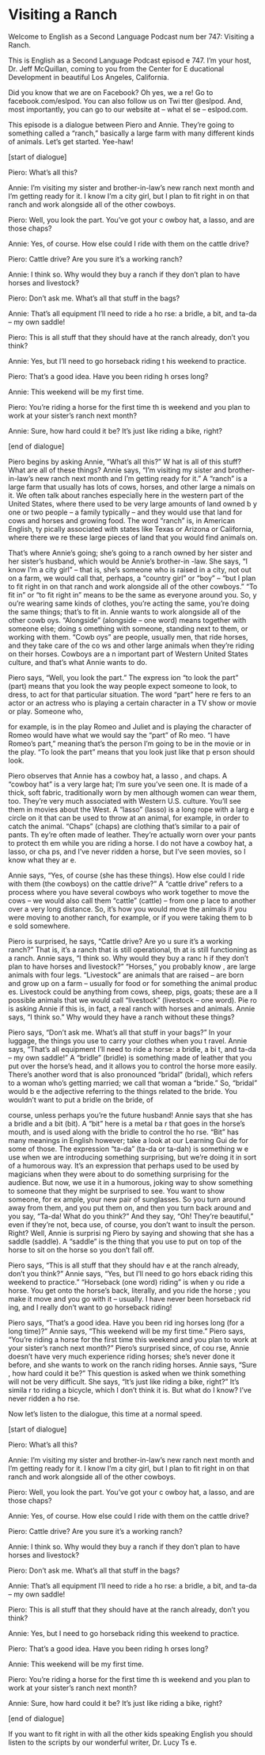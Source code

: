 # Visiting a Ranch

Welcome to English as a Second Language Podcast num ber 747: Visiting a Ranch.

This is English as a Second Language Podcast episod e 747.  I’m your host, Dr. Jeff McQuillan, coming to you from the Center for E ducational Development in beautiful Los Angeles, California.

Did you know that we are on Facebook?  Oh yes, we a re!  Go to facebook.com/eslpod.  You can also follow us on Twi tter @eslpod.  And, most importantly, you can go to our website at – what el se – eslpod.com.

This episode is a dialogue between Piero and Annie.   They’re going to something called a “ranch,” basically a large farm with many different kinds of animals.  Let’s get started.  Yee-haw!

[start of dialogue]

Piero:  What’s all this?

Annie:  I’m visiting my sister and brother-in-law’s  new ranch next month and I’m getting ready for it.  I know I’m a city girl, but I plan to fit right in on that ranch and work alongside all of the other cowboys.

Piero:  Well, you look the part.  You’ve got your c owboy hat, a lasso, and are those chaps?

Annie:  Yes, of course.  How else could I ride with  them on the cattle drive?

Piero:  Cattle drive?  Are you sure it’s a working ranch?

Annie:  I think so.  Why would they buy a ranch if they don’t plan to have horses and livestock?

Piero:  Don’t ask me.  What’s all that stuff in the  bags?

Annie:  That’s all equipment I’ll need to ride a ho rse: a bridle, a bit, and ta-da – my own saddle!

Piero:  This is all stuff that they should have at the ranch already, don’t you think?

Annie:  Yes, but I’ll need to go horseback riding t his weekend to practice.

Piero:  That’s a good idea.  Have you been riding h orses long?

Annie:  This weekend will be my first time.

Piero:  You’re riding a horse for the first time th is weekend and you plan to work at your sister’s ranch next month?

Annie:  Sure, how hard could it be?  It’s just like  riding a bike, right?

[end of dialogue]

Piero begins by asking Annie, “What’s all this?”  W hat is all of this stuff?  What are all of these things?  Annie says, “I’m visiting  my sister and brother-in-law’s new ranch next month and I’m getting ready for it.”   A “ranch” is a large farm that usually has lots of cows, horses, and other large a nimals on it.  We often talk about ranches especially here in the western part of the United States, where there used to be very large amounts of land owned b y one or two people – a family typically – and they would use that land for  cows and horses and growing food.  The word “ranch” is, in American English, ty pically associated with states like Texas or Arizona or California, where there we re these large pieces of land that you would find animals on.

That’s where Annie’s going; she’s going to a ranch owned by her sister and her sister’s husband, which would be Annie’s brother-in -law.  She says, “I know I’m a city girl” – that is, she’s someone who is raised in a city, not out on a farm, we would call that, perhaps, a “country girl” or “boy”  – “but I plan to fit right in on that ranch and work alongside all of the other cowboys.”   “To fit in” or “to fit right in” means to be the same as everyone around you.  So, y ou’re wearing same kinds of clothes, you’re acting the same, you’re doing the same things; that’s to fit in. Annie wants to work alongside all of the other cowb oys.  “Alongside” (alongside – one word) means together with someone else; doing s omething with someone, standing next to them, or working with them.  “Cowb oys” are people, usually men, that ride horses, and they take care of the co ws and other large animals when they’re riding on their horses.  Cowboys are a n important part of Western United States culture, and that’s what Annie wants to do.

Piero says, “Well, you look the part.”  The express ion “to look the part” (part) means that you look the way people expect someone to look, to dress, to act for that particular situation.  The word “part” here re fers to an actor or an actress who is playing a certain character in a TV show or movie or play.  Someone who,

for example, is in the play Romeo and Juliet  and is playing the character of Romeo would have what we would say the “part” of Ro meo.  “I have Romeo’s part,” meaning that’s the person I’m going to be in  the movie or in the play.  “To look the part” means that you look just like that p erson should look.

Piero observes that Annie has a cowboy hat, a lasso , and chaps.  A “cowboy hat” is a very large hat; I’m sure you’ve seen one.  It is made of a thick, soft fabric, traditionally worn by men although women can wear them, too.  They’re very much associated with Western U.S. culture.  You’ll see them in movies about the West.  A “lasso” (lasso) is a long rope with a larg e circle on it that can be used to throw at an animal, for example, in order to catch the animal.  “Chaps” (chaps) are clothing that’s similar to a pair of pants.  Th ey’re often made of leather. They’re actually worn over your pants to protect th em while you are riding a horse.  I do not have a cowboy hat, a lasso, or cha ps, and I’ve never ridden a horse, but I’ve seen movies, so I know what they ar e.

Annie says, “Yes, of course (she has these things).   How else could I ride with them (the cowboys) on the cattle drive?”  A “cattle  drive” refers to a process where you have several cowboys who work together to  move the cows – we would also call them “cattle” (cattle) – from one p lace to another over a very long distance.  So, it’s how you would move the animals if you were moving to another ranch, for example, or if you were taking them to b e sold somewhere.

Piero is surprised, he says, “Cattle drive?  Are yo u sure it’s a working ranch?” That is, it’s a ranch that is still operational, th at is still functioning as a ranch. Annie says, “I think so.  Why would they buy a ranc h if they don’t plan to have horses and livestock?”  “Horses,” you probably know , are large animals with four legs.  “Livestock” are animals that are raised – are born and grow up on a farm – usually for food or for something the animal produc es.  Livestock could be anything from cows, sheep, pigs, goats; these are a ll possible animals that we would call “livestock” (livestock – one word).  Pie ro is asking Annie if this is, in fact, a real ranch with horses and animals.  Annie says, “I think so.”  Why would they have a ranch without these things?

Piero says, “Don’t ask me.  What’s all that stuff in your bags?”  In your luggage, the things you use to carry your clothes when you t ravel.  Annie says, “That’s all equipment I’ll need to ride a horse: a bridle, a bi t, and ta-da – my own saddle!”  A “bridle” (bridle) is something made of leather that  you put over the horse’s head, and it allows you to control the horse more easily.   There’s another word that is also pronounced “bridal” (bridal), which refers to a woman who’s getting married; we call that woman a “bride.”  So, “bridal” would b e the adjective referring to the things related to the bride.  You wouldn’t want to put a bridle on the bride, of

course, unless perhaps you’re the future husband!  Annie says that she has a bridle and a bit (bit).  A “bit” here is a metal ba r that goes in the horse’s mouth, and is used along with the bridle to control the ho rse.  “Bit” has many meanings in English however; take a look at our Learning Gui de for some of those.  The expression “ta-da” (ta-da or ta-dah) is something w e use when we are introducing something surprising, but we’re doing it in sort of a humorous way. It’s an expression that perhaps used to be used by magicians when they were about to do something surprising for the audience.  But now, we use it in a humorous, joking way to show something to someone that they might be surprised to see.  You want to show someone, for ex ample, your new pair of sunglasses.  So you turn around away from them, and  you put them on, and then you turn back around and you say, “Ta-da!  What do you think?”  And they say, “Oh!  They’re beautiful,” even if they’re not, beca use, of course, you don’t want to insult the person.  Right?  Well, Annie is surprisi ng Piero by saying and showing that she has a saddle (saddle).  A “saddle” is the thing that you use to put on top of the horse to sit on the horse so you don’t fall off.

Piero says, “This is all stuff that they should hav e at the ranch already, don’t you think?”  Annie says, “Yes, but I’ll need to go hors eback riding this weekend to practice.”  “Horseback (one word) riding” is when y ou ride a horse.  You get onto the horse’s back, literally, and you ride the horse ; you make it move and you go with it – usually.  I have never been horseback rid ing, and I really don’t want to go horseback riding!

Piero says, “That’s a good idea.  Have you been rid ing horses long (for a long time)?”  Annie says, “This weekend will be my first  time.”  Piero says, “You’re riding a horse for the first time this weekend and you plan to work at your sister’s ranch next month?”  Piero’s surprised since, of cou rse, Annie doesn’t have very much experience riding horses; she’s never done it before, and she wants to work on the ranch riding horses.  Annie says, “Sure , how hard could it be?”  This question is asked when we think something will not be very difficult.  She says, “It’s just like riding a bike, right?”  It’s simila r to riding a bicycle, which I don’t think it is.  But what do I know?  I’ve never ridden a ho rse.

Now let’s listen to the dialogue, this time at a normal speed.

[start of dialogue]

Piero:  What’s all this?

Annie:  I’m visiting my sister and brother-in-law’s  new ranch next month and I’m getting ready for it.  I know I’m a city girl, but I plan to fit right in on that ranch and work alongside all of the other cowboys.

Piero:  Well, you look the part.  You’ve got your c owboy hat, a lasso, and are those chaps?

Annie:  Yes, of course.  How else could I ride with  them on the cattle drive?

Piero:  Cattle drive?  Are you sure it’s a working ranch?

Annie:  I think so.  Why would they buy a ranch if they don’t plan to have horses and livestock?

Piero:  Don’t ask me.  What’s all that stuff in the  bags?

Annie:  That’s all equipment I’ll need to ride a ho rse: a bridle, a bit, and ta-da – my own saddle!

Piero:  This is all stuff that they should have at the ranch already, don’t you think?

Annie:  Yes, but I need to go horseback riding this  weekend to practice.

Piero:  That’s a good idea.  Have you been riding h orses long?

Annie:  This weekend will be my first time.

Piero:  You’re riding a horse for the first time th is weekend and you plan to work at your sister’s ranch next month?

Annie:  Sure, how hard could it be?  It’s just like  riding a bike, right?

[end of dialogue]

If you want to fit right in with all the other kids  speaking English you should listen to the scripts by our wonderful writer, Dr. Lucy Ts e.





